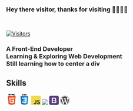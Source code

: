 ### Hey there visitor, thanks for visiting 🤩😍😘👋
<br>

[![Visitors](https://api.visitorbadge.io/api/visitors?path=https%3A%2F%2Fgithub.com%2Ftechrider27&label=Visitors&labelColor=%232ccce4&countColor=%23263759)](https://visitorbadge.io/status?path=https%3A%2F%2Fgithub.com%2Ftechrider27)

<!--
**techrider27/techrider27** is a ✨ _special_ ✨ repository because its `README.md` (this file) appears on your GitHub profile.

Here are some ideas to get you started:

- 🌱 I’m currently.
- 📫 How to reach me: ...
- ⚡ Fun fact: ...
-->
<h3>A Front-End Developer<br>
Learning & Exploring Web Development<br>
Still learning how to center a div
<br>
</h3>
<h2>Skills</h2>
<div>
<img src="https://raw.githubusercontent.com/github/explore/80688e429a7d4ef2fca1e82350fe8e3517d3494d/topics/html/html.png" width="6%" height="5%">
<img src="https://raw.githubusercontent.com/github/explore/80688e429a7d4ef2fca1e82350fe8e3517d3494d/topics/css/css.png" width="6%" height="5%">
<img src="https://raw.githubusercontent.com/github/explore/80688e429a7d4ef2fca1e82350fe8e3517d3494d/topics/javascript/javascript.png" width="5%" height="3%"> 
<img src="https://avatars.githubusercontent.com/u/18133?s=200&v=4" width="5%">
<img src="https://raw.githubusercontent.com/github/explore/80688e429a7d4ef2fca1e82350fe8e3517d3494d/topics/bootstrap/bootstrap.png" width="5%">
<img src="https://raw.githubusercontent.com/github/explore/80688e429a7d4ef2fca1e82350fe8e3517d3494d/topics/wordpress/wordpress.png" width="5%" backgroundcolor="white">
</div>

